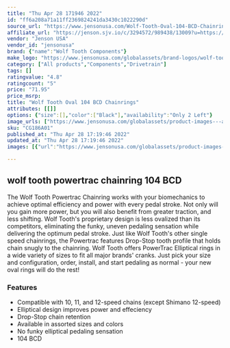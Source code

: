 ```yaml
---
title: "Thu Apr 28 171946 2022"
id: "ff6a208a71a11ff2369824241da3430c1022290d"
source_url: "https://www.jensonusa.com/Wolf-Tooth-Oval-104-BCD-Chainrings"
affiliate_url: "https://jenson.sjv.io/c/3294572/989438/13009?u=https://www.jensonusa.com/Wolf-Tooth-Oval-104-BCD-Chainrings"
vendor: "Jenson USA"
vendor_id: "jensonusa"
brand: {"name":"Wolf Tooth Components"}
make_logo: "https://www.jensonusa.com/globalassets/brand-logos/wolf-tooth-components.jpg"
category: ["All products","Components","Drivetrain"]
tags: []
ratingvalue: "4.8"
ratingcount: "5"
price: "71.95"
price_msrp: 
title: "Wolf Tooth Oval 104 BCD Chainrings"
attributes: [[]]
options: {"size":[],"color":["Black"],"availability":"Only 2 Left"}
image_urls: ["https://www.jensonusa.com/globalassets/product-images---all-assets/wolf-tooth-components/cg186a01-black.jpg"]
sku: "CG186A01"
published_at: "Thu Apr 28 17:19:46 2022"
updated_at: "Thu Apr 28 17:19:46 2022"
images: [{"url":"https://www.jensonusa.com/globalassets/product-images---all-assets/wolf-tooth-components/cg186a01-black.jpg","path":"full/da4bb5dfaba79e97239911195e8893ba18dd7fb6.jpg","checksum":"5cdac78f6fdc153f59f2d05baba2b78e","status":"downloaded"}]

---
```

## wolf tooth powertrac chainring 104 BCD

The Wolf Tooth Powertrac Chainring works with your biomechanics to achieve
optimal efficiency and power with every pedal stroke. Not only will you gain
more power, but you will also benefit from greater traction, and less
shifting. Wolf Tooth's proprietary design is less ovalized than its
competitors, eliminating the funky, uneven pedaling sensation while delivering
the optimum pedal stroke. Just like Wolf Tooth's other single speed
chainrings, the Powertrac features Drop-Stop tooth profile that holds chain
snugly to the chainring. Wolf Tooth offers PowerTrac Elliptical rings in a
wide variety of sizes to fit all major brands' cranks. Just pick your size and
configuration, order, install, and start pedaling as normal - your new oval
rings will do the rest!

### Features

  * Compatible with 10, 11, and 12-speed chains (except Shimano 12-speed)
  * Elliptical design improves power and effeciency
  * Drop-Stop chain retention
  * Available in assorted sizes and colors
  * No funky elliptical pedaling sensation
  * 104 BCD

